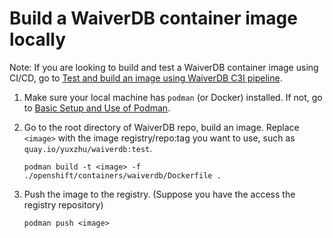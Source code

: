 # Build a WaiverDB container image locally
Note: If you are looking to build and test a WaiverDB container image using CI/CD, go to [Test and build an image using WaiverDB C3I pipeline](pipeline-build-and-test-branch.md).

1. Make sure your local machine has `podman` (or Docker) installed. If not, go to [Basic Setup and Use of Podman][1].

2. Go to the root directory of WaiverDB repo, build an image. Replace `<image>` with the image registry/repo:tag you want to use, such as `quay.io/yuxzhu/waiverdb:test`.

    ```
    podman build -t <image> -f ./openshift/containers/waiverdb/Dockerfile .
    ```

3. Push the image to the registry. (Suppose you have the access the registry repository)

    ```
    podman push <image>
    ```

[1]: https://github.com/containers/libpod/blob/master/docs/tutorials/podman_tutorial.md
